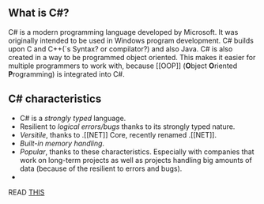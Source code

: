 ## What is C#?
C# is a modern programming language developed by Microsoft. It was originally intended to be used in Windows program development. C# builds upon C and C++(´s Syntax? or compilator?) and also Java. C# is also created in a way to be programmed object oriented. This makes it easier for multiple programmers to work with, because [[OOP]] (**O**bject **O**riented **P**rogramming) is integrated into C#.

## C# characteristics
* C# is a *strongly typed* language.
* Resilient to *logical errors/bugs* thanks to its strongly typed nature.
* *Versitile*, thanks to .[[NET]] Core, recently renamed .[[NET]]. 
* *Built-in memory handling*.
* *Popular*, thanks to these characteristics. Especially with companies that work on long-term projects as well as projects handling big amounts of data (because of the resilient to errors and bugs).
* 

READ [THIS](https://learn.microsoft.com/en-us/dotnet/csharp/tour-of-csharp/) 

